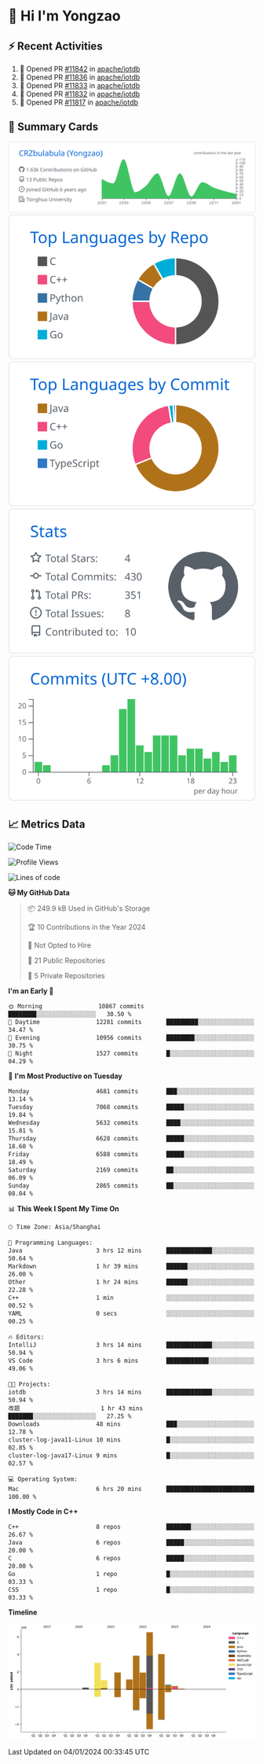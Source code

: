 # 👋 Hi I'm Yongzao

## ⚡ Recent Activities
<!--START_SECTION:activity-->
1. 💪 Opened PR [#11842](https://github.com/apache/iotdb/pull/11842) in [apache/iotdb](https://github.com/apache/iotdb)
2. 💪 Opened PR [#11836](https://github.com/apache/iotdb/pull/11836) in [apache/iotdb](https://github.com/apache/iotdb)
3. 💪 Opened PR [#11833](https://github.com/apache/iotdb/pull/11833) in [apache/iotdb](https://github.com/apache/iotdb)
4. 💪 Opened PR [#11832](https://github.com/apache/iotdb/pull/11832) in [apache/iotdb](https://github.com/apache/iotdb)
5. 💪 Opened PR [#11817](https://github.com/apache/iotdb/pull/11817) in [apache/iotdb](https://github.com/apache/iotdb)
<!--END_SECTION:activity-->

## 🎑 Summary Cards

[![](https://raw.githubusercontent.com/CRZbulabula/CRZbulabula/main/profile-summary-card-output/github/0-profile-details.svg)](https://github.com/vn7n24fzkq/github-profile-summary-cards)
[![](https://raw.githubusercontent.com/CRZbulabula/CRZbulabula/main/profile-summary-card-output/github/1-repos-per-language.svg)](https://github.com/vn7n24fzkq/github-profile-summary-cards) [![](https://raw.githubusercontent.com/CRZbulabula/CRZbulabula/main/profile-summary-card-output/github/2-most-commit-language.svg)](https://github.com/vn7n24fzkq/github-profile-summary-cards)
[![](https://raw.githubusercontent.com/CRZbulabula/CRZbulabula/main/profile-summary-card-output/github/3-stats.svg)](https://github.com/vn7n24fzkq/github-profile-summary-cards) [![](https://raw.githubusercontent.com/CRZbulabula/CRZbulabula/main/profile-summary-card-output/github/4-productive-time.svg)](https://github.com/vn7n24fzkq/github-profile-summary-cards)

## 📈 Metrics Data

<!--START_SECTION:waka-->
![Code Time](http://img.shields.io/badge/Code%20Time-531%20hrs%207%20mins-blue)

![Profile Views](http://img.shields.io/badge/Profile%20Views-0-blue)

![Lines of code](https://img.shields.io/badge/From%20Hello%20World%20I%27ve%20Written-24.4%20million%20lines%20of%20code-blue)

**🐱 My GitHub Data** 

> 📦 249.9 kB Used in GitHub's Storage 
 > 
> 🏆 10 Contributions in the Year 2024
 > 
> 🚫 Not Opted to Hire
 > 
> 📜 21 Public Repositories 
 > 
> 🔑 5 Private Repositories 
 > 
**I'm an Early 🐤** 

```text
🌞 Morning                10867 commits       ████████░░░░░░░░░░░░░░░░░   30.50 % 
🌆 Daytime                12281 commits       █████████░░░░░░░░░░░░░░░░   34.47 % 
🌃 Evening                10956 commits       ████████░░░░░░░░░░░░░░░░░   30.75 % 
🌙 Night                  1527 commits        █░░░░░░░░░░░░░░░░░░░░░░░░   04.29 % 
```
📅 **I'm Most Productive on Tuesday** 

```text
Monday                   4681 commits        ███░░░░░░░░░░░░░░░░░░░░░░   13.14 % 
Tuesday                  7068 commits        █████░░░░░░░░░░░░░░░░░░░░   19.84 % 
Wednesday                5632 commits        ████░░░░░░░░░░░░░░░░░░░░░   15.81 % 
Thursday                 6628 commits        █████░░░░░░░░░░░░░░░░░░░░   18.60 % 
Friday                   6588 commits        █████░░░░░░░░░░░░░░░░░░░░   18.49 % 
Saturday                 2169 commits        ██░░░░░░░░░░░░░░░░░░░░░░░   06.09 % 
Sunday                   2865 commits        ██░░░░░░░░░░░░░░░░░░░░░░░   08.04 % 
```


📊 **This Week I Spent My Time On** 

```text
🕑︎ Time Zone: Asia/Shanghai

💬 Programming Languages: 
Java                     3 hrs 12 mins       █████████████░░░░░░░░░░░░   50.64 % 
Markdown                 1 hr 39 mins        ██████░░░░░░░░░░░░░░░░░░░   26.00 % 
Other                    1 hr 24 mins        ██████░░░░░░░░░░░░░░░░░░░   22.28 % 
C++                      1 min               ░░░░░░░░░░░░░░░░░░░░░░░░░   00.52 % 
YAML                     0 secs              ░░░░░░░░░░░░░░░░░░░░░░░░░   00.25 % 

🔥 Editors: 
IntelliJ                 3 hrs 14 mins       █████████████░░░░░░░░░░░░   50.94 % 
VS Code                  3 hrs 6 mins        ████████████░░░░░░░░░░░░░   49.06 % 

🐱‍💻 Projects: 
iotdb                    3 hrs 14 mins       █████████████░░░░░░░░░░░░   50.94 % 
改题                       1 hr 43 mins        ███████░░░░░░░░░░░░░░░░░░   27.25 % 
Downloads                48 mins             ███░░░░░░░░░░░░░░░░░░░░░░   12.78 % 
cluster-log-java11-Linux 10 mins             █░░░░░░░░░░░░░░░░░░░░░░░░   02.85 % 
cluster-log-java17-Linux 9 mins              █░░░░░░░░░░░░░░░░░░░░░░░░   02.57 % 

💻 Operating System: 
Mac                      6 hrs 20 mins       █████████████████████████   100.00 % 
```

**I Mostly Code in C++** 

```text
C++                      8 repos             ███████░░░░░░░░░░░░░░░░░░   26.67 % 
Java                     6 repos             █████░░░░░░░░░░░░░░░░░░░░   20.00 % 
C                        6 repos             █████░░░░░░░░░░░░░░░░░░░░   20.00 % 
Go                       1 repo              █░░░░░░░░░░░░░░░░░░░░░░░░   03.33 % 
CSS                      1 repo              █░░░░░░░░░░░░░░░░░░░░░░░░   03.33 % 
```



**Timeline**

![Lines of Code chart](https://raw.githubusercontent.com/CRZbulabula/CRZbulabula/main/assets/bar_graph.png)


 Last Updated on 04/01/2024 00:33:45 UTC
<!--END_SECTION:waka-->

